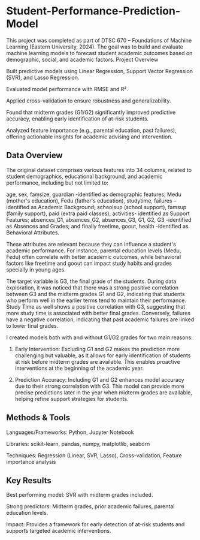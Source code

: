 # Student-Performance-Prediction-Model
This project was completed as part of DTSC 670 – Foundations of Machine Learning (Eastern University, 2024). The goal was to build and evaluate machine learning models to forecast student academic outcomes based on demographic, social, and academic factors.
Project Overview

Built predictive models using Linear Regression, Support Vector Regression (SVR), and Lasso Regression.

Evaluated model performance with RMSE and R².

Applied cross-validation to ensure robustness and generalizability.

Found that midterm grades (G1/G2) significantly improved predictive accuracy, enabling early identification of at-risk students.

Analyzed feature importance (e.g., parental education, past failures), offering actionable insights for academic advising and intervention.

## Data Overview
The original dataset comprises various features into 34 columns, related to student demographics, educational background, and academic performance, including but not limited to: 

 age, sex, famsize, guardian -identified as demographic features; 
 Medu (mother's education), Fedu (father's education), studytime, failures – identified as Academic Background;
 schoolsup (school support), famsup (family support), paid (extra paid classes), activities- identified as Support Features;
 absences_G1, absences_G2, absences_G3, G1, G2, G3 -identified as Absences and Grades;
 and finally freetime, goout, health -identified as Behavioral Attributes. 

These attributes are relevant because they can influence a student's academic performance. For instance, parental education levels (Medu, Fedu) often correlate with better academic outcomes, while behavioral factors like freetime and goout can impact study habits and grades specially in young ages.

The target variable is G3, the final grade of the students. During data exploration, it was noticed that there was a strong positive correlation between G3 and the midterm grades G1 and G2, indicating that students who perform well in the earlier terms tend to maintain their performance. Study Time as well shows a positive correlation with G3, suggesting that more study time is associated with better final grades. Conversely, failures have a negative correlation, indicating that past academic failures are linked to lower final grades.

I created models both with and without G1/G2 grades for two main reasons:

 1.	Early Intervention: Excluding G1 and G2 makes the prediction more challenging but valuable, as it allows for early   identification of students at risk before midterm grades are available. This enables proactive interventions at the  beginning of the academic year.
    
 2.	Prediction Accuracy: Including G1 and G2 enhances model accuracy due to their strong correlation with G3. This model can  provide more precise predictions later in the year when midterm grades are available, helping refine support strategies for  students.

## Methods & Tools

Languages/Frameworks: Python, Jupyter Notebook

Libraries: scikit-learn, pandas, numpy, matplotlib, seaborn

Techniques: Regression (Linear, SVR, Lasso), Cross-validation, Feature importance analysis

## Key Results

 Best performing model: SVR with midterm grades included.

 Strong predictors: Midterm grades, prior academic failures, parental education levels.

 Impact: Provides a framework for early detection of at-risk students and supports targeted academic interventions.
